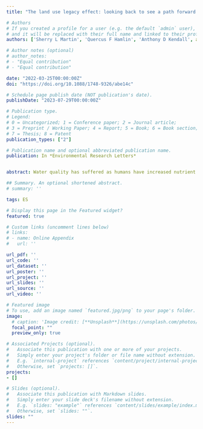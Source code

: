 ```yaml
---
title: "The land use legacy effect: looking back to see a path forward to improve management"

# Authors
# If you created a profile for a user (e.g. the default `admin` user), write the username (folder name) here 
# and it will be replaced with their full name and linked to their profile.
authors: ['Sherry L Martin', 'Quercus F Hamlin', 'Anthony D Kendall', admin, 'David W Hyndman']

# Author notes (optional)
# author_notes:
# - "Equal contribution"
# - "Equal contribution"

date: "2022-03-25T00:00:00Z"
doi: "https://doi.org/10.1088/1748-9326/abe14c"

# Schedule page publish date (NOT publication's date).
publishDate: "2023-07-29T00:00:00Z"

# Publication type.
# Legend: 
# 0 = Uncategorized; 1 = Conference paper; 2 = Journal article;
# 3 = Preprint / Working Paper; 4 = Report; 5 = Book; 6 = Book section;
# 7 = Thesis; 8 = Patent
publication_types: ["2"]

# Publication name and optional abbreviated publication name.
publication: In *Environmental Research Letters*


abstract: Water quality has suffered as humans have increased nutrient inputs across the landscape. In many cases, management actions to reduce nutrient inputs have not been met with concomitant ecosystem responses. These missed expectations are partly due to the continued slow delivery of nutrient-enriched groundwater pre-dating input reductions resulting from management actions. Land use legacies as expressed through this time lag are important to quantify in order to adjust management expectations. We present a novel coupling of nitrogen source maps with groundwater transport times to create a high-resolution (120 m) fully distributed estimate of the timing and magnitude of groundwater nitrogen deliveries to surface water across Michigan's Lower Peninsula. This new view of the landscape has been designed around common management timelines for: elected officials looking to make a difference for re-election (<5 years), career managers hoping to see the fruits of their labor (5–30 years), and advocacy groups whose work can span generations (>30 years). One striking result is that after 100 years, in our study area, approximately 50% of the nitrogen that enters the groundwater system remains in transit. This means that actions taken now may not show the expected lower nitrogen loads to receiving ecosystems for decades to centuries. We show that differences in groundwater travel times create a heterogeneous patchwork over which managers can prioritize actions to best match their targeted response times. Across the highest nitrogen inputs in our study region, less than 10% had short enough groundwater legacies to match the management timeline of most government and agency work. Agricultural practices (manure and chemical fertilizer) are the main nitrogen contributors across the top three management classes; however, human contributions through septic tank effluent and lawn fertilizers contribute 5%–8% of nitrogen.

## Summary. An optional shortened abstract.
# summary: ''

tags: ES

# Display this page in the Featured widget?
featured: true

# Custom links (uncomment lines below)
# links:
# - name: Online Appendix
#   url: ''

url_pdf: ''
url_code: ''
url_dataset: ''
url_poster: ''
url_project: ''
url_slides: ''
url_source: ''
url_video: ''

# Featured image
# To use, add an image named `featured.jpg/png` to your page's folder. 
image:
  # caption: 'Image credit: [**Unsplash**](https://unsplash.com/photos/pLCdAaMFLTE)'
  focal_point: ""
  preview_only: true

# Associated Projects (optional).
#   Associate this publication with one or more of your projects.
#   Simply enter your project's folder or file name without extension.
#   E.g. `internal-project` references `content/project/internal-project/index.md`.
#   Otherwise, set `projects: []`.
projects:
- []

# Slides (optional).
#   Associate this publication with Markdown slides.
#   Simply enter your slide deck's filename without extension.
#   E.g. `slides: "example"` references `content/slides/example/index.md`.
#   Otherwise, set `slides: ""`.
slides: ""
---
```


